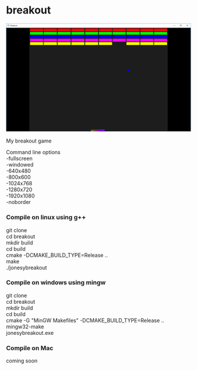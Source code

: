 ﻿breakout
========

[![screenshot](https://raw.githubusercontent.com/davidejones/breakout/master/screen.png)](https://github.com/davidejones/breakout)

My breakout game  

Command line options  
-fullscreen  
-windowed  
-640x480  
-800x600  
-1024x768  
-1280x720  
-1920x1080  
-noborder  

### Compile on linux using g++
git clone  
cd breakout  
mkdir build  
cd build  
cmake -DCMAKE_BUILD_TYPE=Release ..  
make  
./jonesybreakout  


### Compile on windows using mingw
git clone  
cd breakout  
mkdir build  
cd build  
cmake -G "MinGW Makefiles" -DCMAKE_BUILD_TYPE=Release ..  
mingw32-make  
jonesybreakout.exe  

### Compile on Mac
coming soon  